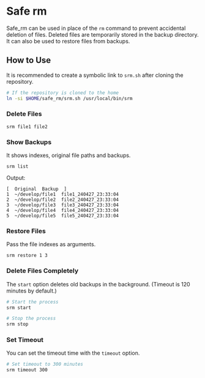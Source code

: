 # Safe rm
Safe_rm can be used in place of the `rm` command to prevent accidental deletion of files. Deleted files are temporarily stored in the backup directory. It can also be used to restore files from backups.

## How to Use
It is recommended to create a symbolic link to `srm.sh` after cloning the repository.
```bash
# If the repository is cloned to the home
ln -si $HOME/safe_rm/srm.sh /usr/local/bin/srm
```

### Delete Files
```
srm file1 file2
```

### Show Backups
It shows indexes, original file paths and backups.
```
srm list
```
Output:
```
[  Original  Backup  ]
1  ~/develop/file1  file1_240427_23:33:04
2  ~/develop/file2  file2_240427_23:33:04
3  ~/develop/file3  file3_240427_23:33:04
4  ~/develop/file4  file4_240427_23:33:04
5  ~/develop/file5  file5_240427_23:33:04
```

### Restore Files
Pass the file indexes as arguments.
```
srm restore 1 3
```

### Delete Files Completely
The `start` option deletes old backups in the background. (Timeout is 120 minutes by default.)
```bash
# Start the process
srm start

# Stop the process
srm stop
```

### Set Timeout
You can set the timeout time with the `timeout` option.
```bash
# Set timeout to 300 minutes
srm timeout 300
```
